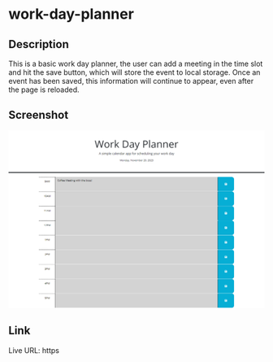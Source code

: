 # work-day-planner

## Description

This is a basic work day planner, the user can add a meeting in the time slot and hit the save button, which will store the event to local storage. Once an event has been saved, this information will continue to appear, even after the page is reloaded. 

## Screenshot

![work-day-planner](./assets/images/screenshot/Work-Day-Planner.png)


## Link 

Live URL: https
